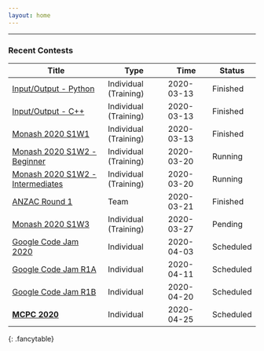 ```yaml
---
layout: home
---
```


---
### Recent Contests

| Title                                                        | Type                  | Time       | Status    |
| ------------------------------------------------------------ | --------------------- | ---------- | --------- |
| [Input/Output - Python](https://vjudge.net/contest/361612)   | Individual (Training) | 2020-03-13 | Finished  |
| [Input/Output - C++](https://vjudge.net/contest/361790)      | Individual (Training) | 2020-03-13 | Finished  |
| [Monash 2020 S1W1](https://vjudge.net/contest/361685)        | Individual (Training) | 2020-03-13 | Finished  |
| [Monash 2020 S1W2 - Beginner](https://vjudge.net/contest/362650)        | Individual (Training) | 2020-03-20 | Running   |
| [Monash 2020 S1W2 - Intermediates](https://vjudge.net/contest/363310)        | Individual (Training) | 2020-03-20 | Running   |
| [ANZAC Round 1](http://contest.sppregional.org/)             | Team                  | 2020-03-21 | Finished  |
| [Monash 2020 S1W3](https://vjudge.net/contest/364479)        | Individual (Training)  | 2020-03-27 | Pending   |
| [Google Code Jam 2020](https://codingcompetitions.withgoogle.com/codejam/schedule) | Individual            | 2020-04-03 | Scheduled |
| [Google Code Jam R1A](https://codingcompetitions.withgoogle.com/codejam/schedule) | Individual            | 2020-04-11 | Scheduled |
| [Google Code Jam R1B](https://codingcompetitions.withgoogle.com/codejam/schedule) | Individual            | 2020-04-20 | Scheduled |
| [**MCPC 2020**](http://blog.monashicpc.com/pages/mcpc-2020)  | Individual            | 2020-04-25 | Scheduled |
{: .fancytable}


